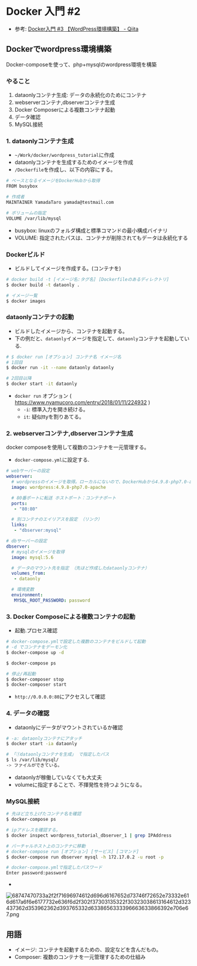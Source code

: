 # Docker 入門 #2

- 参考: [Docker入門 #3 【WordPress環境構築】 - Qiita](https://qiita.com/wMETAw/items/710bbbb328b78757463a)

## Dockerでwordpress環境構築

Docker-composeを使って、php+mysqlのwordpress環境を構築

### やること
1. dataonlyコンテナ生成: データの永続化のためにコンテナ
2. webserverコンテナ,dbserverコンテナ生成
3. Docker Composerによる複数コンテナ起動
4. データ確認
5. MySQL接続

### 1. dataonlyコンテナ生成

- `~/Work/docker/wordpress_tutorial`に作成
- dataonlyコンテナを生成するためのイメージを作成
- `/Dockerfile`を作成し、以下の内容にする。
```sh
# ベースとなるイメージをDockerHubから取得
FROM busybox

# 作成者
MAINTAINER YamadaTaro yamada@testmail.com

# ボリュームの指定
VOLUME /var/lib/mysql
```
- busybox: linuxのフォルダ構成と標準コマンドの最小構成バイナリ
- VOLUME: 指定されたパスは、コンテナが削除されてもデータは永続化する

### Dockerビルド

- ビルドしてイメージを作成する。(コンテナを)
```sh
# docker build -t [イメージ名:タグ名] [Dockerfileのあるディレクトリ]
$ docker build -t dataonly .

# イメージ一覧
$ docker images
```

### dataonlyコンテナの起動
- ビルドしたイメージから、コンテナを起動する。
- 下の例だと、`dataonly`イメージを指定して、`dataonly`コンテナを起動している.

```bash
# $ docker run [オプション] コンテナ名 イメージ名
# 1回目
$ docker run -it --name dataonly dataonly

# 2回目以降
$ docker start -it dataonly
```

- `docker run` オプション ( https://www.nyamucoro.com/entry/2018/01/11/224932 )
  - `-i`: 標準入力を開き続ける。
  - `it`: 疑似ttyを割りあてる。

### 2. webserverコンテナ,dbserverコンテナ生成
docker composeを使用して複数のコンテナを一元管理する。
- `docker-compose.yml`に設定する.

```yml
# webサーバーの設定
webserver:
  # wordpressのイメージを取得。ローカルにないので、DockerHubから4.9.8-php7.0-apacheを指定して取得
  image: wordpress:4.9.8-php7.0-apache

  # 80番ポートに転送 ホストポート：コンテナポート
  ports:
   - "80:80"

  # 別コンテナのエイリアスを設定 （リンク）
  links:
   - "dbserver:mysql"

# dbサーバーの設定
dbserver:
  # mysqlのイメージを取得
  image: mysql:5.6

  # データのマウント先を指定 （先ほど作成したdataonlyコンテナ）
  volumes_from:
   - dataonly

  # 環境変数
  environment:
   MYSQL_ROOT_PASSWORD: password
```

### 3. Docker Composeによる複数コンテナの起動

- 起動.プロセス確認
```bash
# docker-compose.ymlで設定した複数のコンテナをビルドして起動
# -d でコンテナをデーモン化
$ docker-compose up -d

$ docker-compose ps

# 停止/再起動
$ docker-composer stop
$ docker-composer start
```

- `http://0.0.0.0:80`にアクセスして確認

### 4. データの確認

- dataonlyにデータがマウントされているか確認
```bash
# -a: dataonlyコンテナにアタッチ
$ docker start -ia dataonly

# 「①dataonlyコンテナを生成」 で指定したパス
$ ls /var/lib/mysql/
-> ファイルができている。
```

- dataonlyが稼働していなくても大丈夫
- volumeに指定することで、不揮発性を持つようになる。

### MySQL接続

```bash
# 先ほど立ち上げたコンテナ名を確認
$ docker-compose ps

# ipアドレスを確認する。
$ docker inspect wordpress_tutorial_dbserver_1 | grep IPAddress

# バーチャルホスト上のコンテナに移動
# docker-compose run [オプション] [サービス] [コマンド]
$ docker-compose run dbserver mysql -h 172.17.0.2 -u root -p

# docker-compose.ymlで指定したパスワード
Enter password:password
```
- 
![68747470733a2f2f71696974612d696d6167652d73746f72652e73332e616d617a6f6e6177732e636f6d2f302f37303135322f30323038613164612d323437362d353962362d393765332d6338656333396663633866392e706e67.png](:storage/0d08e193-098e-4939-9054-4e08e9f82e4e/c99abf47.png)

## 用語
- イメージ: コンテナを起動するための、設定などを含んだもの。
- Composer: 複数のコンテナを一元管理するための仕組み
